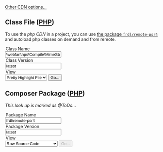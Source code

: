 [Other CDN options...](./)


## Class File ([PHP](https://frdl.webfan.de/install/?source=*))

To use the *php CDN* in a project, you can use [the package `frdl/remote-psr4`](https://github.com/frdl/remote-psr4) and autoload php classes on demand and from remote.

<div class="container">
<form action="https://cdn.frdl.io/_redirect.php" method="POST" target="_blank">
  <input type="hidden" name="packageType" value="php-class" /> 
 
 <legend>Class Name</legend>
 <input type="text" name="packageName" placeholder="\webfan\hps\Compile\MimeStubIndex::class"  value="\webfan\hps\Compile\MimeStubIndex::class" /> 
 
 
 <legend>Class Version</legend>
 <input type="text" name="packageVersion" placeholder="latest"  value="latest"  readonly /> 
 
 <legend>View</legend>
 <select name="plugin">
 <option value="raw">Raw Source Code</option>
 <option value="bundle" disabled>Package</option>
 <option value="browse" selected>Pretty Highlight File</option>
 </select>
 
  <input type="submit" value="Go..." /> 
</form>
</div>




## Composer Package ([PHP](https://packages.frdl.de))

*This look up is marked as @ToDo...*
<div class="container">
<form disabled action="https://cdn.frdl.io/_redirect.php" method="POST" target="_blank">
  <input type="hidden" name="packageType" value="php-pkg" /> 
 
 <legend>Package Name</legend>
 <input type="text" name="packageName" placeholder="frdl/remote-psr4"  value="frdl/remote-psr4" /> 
 
 
 <legend>Package Version</legend>
 <input type="text" name="packageVersion" placeholder="latest"  value="latest" /> 
 
 <legend>View</legend>
 <select name="plugin">
 <option value="raw" selected>Raw Source Code</option>
 <option value="bundle">Zipped Package</option>
 <option value="browse" disabled>Pretty Browse Repository</option>
 </select>
 
  <input type="submit" value="Go..."  disabled /> 
</form>
</div>




